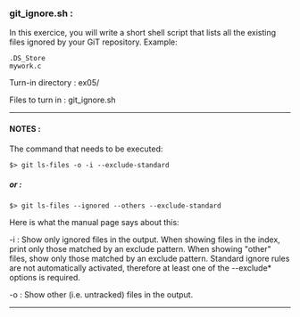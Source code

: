 ### git_ignore.sh :

In this exercice, you will write a short shell script that lists all the existing files ignored by your GiT repository. Example:

	.DS_Store
	mywork.c

Turn-in directory : ex05/

Files to turn in : git_ignore.sh

---

#### NOTES :

The command that needs to be executed:

```
$> git ls-files -o -i --exclude-standard
```

##### or :

```
$> git ls-files --ignored --others --exclude-standard
```

Here is what the manual page says about this:

-i : Show only ignored files in the output. When showing files in the index, 
print only those matched by an exclude pattern. When showing "other" files, show only 
those matched by an exclude pattern. Standard ignore rules are not automatically activated, 
therefore at least one of the --exclude* options is required.

-o : Show other (i.e. untracked) files in the output.

---
